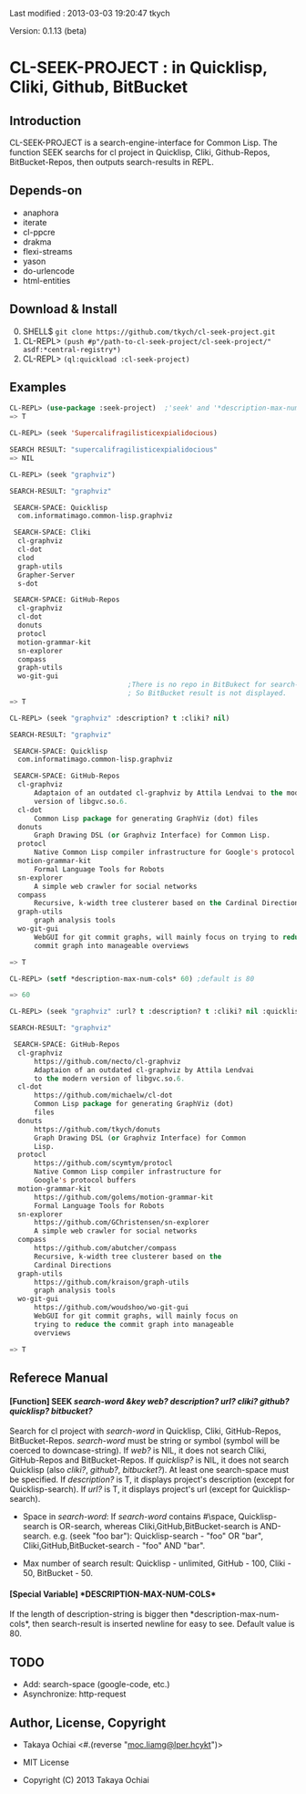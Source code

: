 Last modified : 2013-03-03 19:20:47 tkych

Version: 0.1.13 (beta)


CL-SEEK-PROJECT : in Quicklisp, Cliki, Github, BitBucket
========================================================

Introduction
------------

CL-SEEK-PROJECT is a search-engine-interface for Common Lisp.
The function SEEK searchs for cl project in Quicklisp, Cliki, Github-Repos, BitBucket-Repos,
then outputs search-results in REPL.


Depends-on
----------

- anaphora
- iterate
- cl-ppcre
- drakma
- flexi-streams
- yason
- do-urlencode
- html-entities


Download & Install
------------------

0. SHELL$   `git clone https://github.com/tkych/cl-seek-project.git`
1. CL-REPL> `(push #p"/path-to-cl-seek-project/cl-seek-project/" asdf:*central-registry*)`
2. CL-REPL> `(ql:quickload :cl-seek-project)`


Examples
--------

```lisp
CL-REPL> (use-package :seek-project)  ;'seek' and '*description-max-num-cols*' are exported symbols.
=> T

CL-REPL> (seek 'Supercalifragilisticexpialidocious)

SEARCH RESULT: "supercalifragilisticexpialidocious"
=> NIL

CL-REPL> (seek "graphviz")

SEARCH-RESULT: "graphviz"

 SEARCH-SPACE: Quicklisp
  com.informatimago.common-lisp.graphviz

 SEARCH-SPACE: Cliki
  cl-graphviz
  cl-dot
  clod
  graph-utils
  Grapher-Server
  s-dot

 SEARCH-SPACE: GitHub-Repos
  cl-graphviz
  cl-dot
  donuts
  protocl
  motion-grammar-kit
  sn-explorer
  compass
  graph-utils
  wo-git-gui
                             ;There is no repo in BitBukect for search-word "graphviz".
                             ; So BitBucket result is not displayed.
=> T

CL-REPL> (seek "graphviz" :description? t :cliki? nil)

SEARCH-RESULT: "graphviz"

 SEARCH-SPACE: Quicklisp
  com.informatimago.common-lisp.graphviz

 SEARCH-SPACE: GitHub-Repos
  cl-graphviz
      Adaptaion of an outdated cl-graphviz by Attila Lendvai to the modern
      version of libgvc.so.6.
  cl-dot
      Common Lisp package for generating GraphViz (dot) files
  donuts
      Graph Drawing DSL (or Graphviz Interface) for Common Lisp.
  protocl
      Native Common Lisp compiler infrastructure for Google's protocol buffers
  motion-grammar-kit
      Formal Language Tools for Robots
  sn-explorer
      A simple web crawler for social networks
  compass
      Recursive, k-width tree clusterer based on the Cardinal Directions
  graph-utils
      graph analysis tools
  wo-git-gui
      WebGUI for git commit graphs, will mainly focus on trying to reduce the
      commit graph into manageable overviews

=> T

CL-REPL> (setf *description-max-num-cols* 60) ;default is 80

=> 60

CL-REPL> (seek "graphviz" :url? t :description? t :cliki? nil :quicklisp? nil)

SEARCH-RESULT: "graphviz"

 SEARCH-SPACE: GitHub-Repos
  cl-graphviz
      https://github.com/necto/cl-graphviz
      Adaptaion of an outdated cl-graphviz by Attila Lendvai
      to the modern version of libgvc.so.6.
  cl-dot
      https://github.com/michaelw/cl-dot
      Common Lisp package for generating GraphViz (dot)
      files
  donuts
      https://github.com/tkych/donuts
      Graph Drawing DSL (or Graphviz Interface) for Common
      Lisp.
  protocl
      https://github.com/scymtym/protocl
      Native Common Lisp compiler infrastructure for
      Google's protocol buffers
  motion-grammar-kit
      https://github.com/golems/motion-grammar-kit
      Formal Language Tools for Robots
  sn-explorer
      https://github.com/GChristensen/sn-explorer
      A simple web crawler for social networks
  compass
      https://github.com/abutcher/compass
      Recursive, k-width tree clusterer based on the
      Cardinal Directions
  graph-utils
      https://github.com/kraison/graph-utils
      graph analysis tools
  wo-git-gui
      https://github.com/woudshoo/wo-git-gui
      WebGUI for git commit graphs, will mainly focus on
      trying to reduce the commit graph into manageable
      overviews

=> T
```    


Referece Manual
---------------

#### [Function] SEEK _search-word_ _&key_ _web?_ _description?_ _url?_ _cliki?_ _github?_ _quicklisp?_ _bitbucket?_

Search for cl project with _search-word_ in Quicklisp, Cliki, GitHub-Repos, BitBucket-Repos.
_search-word_ must be string or symbol (symbol will be coerced to downcase-string).
If _web?_ is NIL, it does not search Cliki, GitHub-Repos and BitBucket-Repos.
If _quicklisp?_ is NIL, it does not search Quicklisp (also _cliki?_, _github?_, _bitbucket?_).
At least one search-space must be specified.
If _description?_ is T, it displays project's description (except for Quicklisp-search).
If _url?_ is T, it displays project's url (except for Quicklisp-search).

- Space in _search-word_:
  If _search-word_ contains #\space, Quicklisp-search is OR-search,
  whereas Cliki,GitHub,BitBucket-search is AND-search.
  e.g. (seek "foo bar"):
       Quicklisp-search    - "foo" OR "bar",
       Cliki,GitHub,BitBucket-search - "foo" AND "bar".

- Max number of search result:
  Quicklisp - unlimited,
  GitHub    - 100,
  Cliki     - 50,
  BitBucket - 50.


#### [Special Variable] \*DESCRIPTION-MAX-NUM-COLS\*

If the length of description-string is bigger then \*description-max-num-cols\*, 
then search-result is inserted newline for easy to see.
Default value is 80.


TODO
----

- Add: search-space (google-code, etc.)
- Asynchronize: http-request


Author, License, Copyright
--------------------------

* Takaya Ochiai  <#.(reverse "moc.liamg@lper.hcykt")>

* MIT License

* Copyright (C) 2013 Takaya Ochiai
